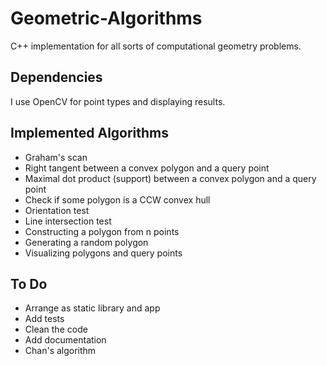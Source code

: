 # Geometric-Algorithms
C++ implementation for all sorts of computational geometry problems. 

## Dependencies
I use OpenCV for point types and displaying results. 

## Implemented Algorithms
- Graham's scan
- Right tangent between a convex polygon and a query point
- Maximal dot product (support) between a convex polygon and a query point
- Check if some polygon is a CCW convex hull
- Orientation test
- Line intersection test
- Constructing a polygon from n points
- Generating a random polygon 
- Visualizing polygons and query points

## To Do
- Arrange as static library and app
- Add tests
- Clean the code
- Add documentation
- Chan's algorithm
